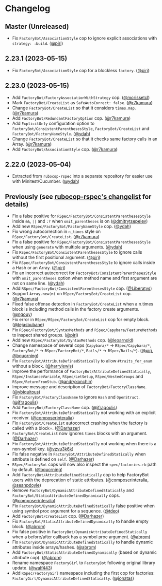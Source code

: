 # Changelog

## Master (Unreleased)

- Fix `FactoryBot/AssociationStyle` cop to ignore explicit associations with `strategy: :build`. ([@pirj])

## 2.23.1 (2023-05-15)

- Fix `FactoryBot/AssociationStyle` cop for a blockless `factory`. ([@pirj])

## 2.23.0 (2023-05-15)

- Add `FactoryBot/FactoryAssociationWithStrategy` cop. ([@morissetcl])
- Mark `FactoryBot/CreateList` as `SafeAutoCorrect: false`. ([@r7kamura])
- Change `FactoryBot/CreateList` so that it considers `times.map`. ([@r7kamura])
- Add `FactoryBot/RedundantFactoryOption` cop. ([@r7kamura])
- Add `ExplicitOnly` configuration option to `FactoryBot/ConsistentParenthesesStyle`, `FactoryBot/CreateList` and `FactoryBot/FactoryNameStyle`. ([@ydah])
- Change `FactoryBot/CreateList` so that it checks same factory calls in an Array. ([@r7kamura])
- Add `FactoryBot/AssociationStyle` cop. ([@r7kamura])

## 2.22.0 (2023-05-04)

- Extracted from `rubocop-rspec` into a separate repository for easier use with Minitest/Cucumber. ([@ydah])

## Previously (see [rubocop-rspec's changelist](https://github.com/rubocop/rubocop-rspec/blob/70a97b1895ce4b9bcd6ff336d5d343ddc6175fe6/CHANGELOG.md) for details)

- Fix a false positive for `RSpec/FactoryBot/ConsistentParenthesesStyle` inside `&&`, `||` and `:?` when `omit_parentheses` is on ([@dmitrytsepelev])
- Add new `RSpec/FactoryBot/FactoryNameStyle` cop. ([@ydah])
- Fix wrong autocorrection in `n_times` style on `RSpec/FactoryBot/CreateList`. ([@r7kamura])
- Fix a false positive for `RSpec/FactoryBot/ConsistentParenthesesStyle` when using `generate` with multiple arguments. ([@ydah])
- Fix `RSpec/FactoryBot/ConsistentParenthesesStyle` to ignore calls without the first positional argument. ([@pirj])
- Fix `RSpec/FactoryBot/ConsistentParenthesesStyle` to ignore calls inside a Hash or an Array. ([@pirj])
- Fix an incorrect autocorrect for `FactoryBot/ConsistentParenthesesStyle` with `omit_parentheses` option when method name and first argument are not on same line. ([@ydah])
- Add `RSpec/FactoryBot/ConsistentParenthesesStyle` cop. ([@Liberatys])
- Support `Array.new(n)` on `RSpec/FactoryBot/CreateList` cop. ([@r7kamura])
- Fixed false offense detection in `FactoryBot/CreateList` when a n.times block is including method calls in the factory create arguments. ([@ngouy])
- Fix error in `RSpec/RSpec/FactoryBot/CreateList` cop for empty block. ([@tejasbubane])
- Fix `RSpec/FactoryBot/SyntaxMethods` and `RSpec/Capybara/FeatureMethods` to inspect shared groups. ([@pirj])
- Add new `RSpec/FactoryBot/SyntaxMethods` cop. ([@leoarnold])
- Change namespace of several cops (`Capybara/*` -> `RSpec/Capybara/*`, `FactoryBot/*` -> `RSpec/FactoryBot/*`, `Rails/*` -> `RSpec/Rails/*`). ([@pirj], [@bquorning])
- Fix `FactoryBot/AttributeDefinedStatically` to allow `#traits_for_enum` without a block. ([@harrylewis])
- Improve the performance of `FactoryBot/AttributeDefinedStatically`, `RSpec/InstanceVariable`, `RSpec/LetSetup`, `RSpec/NestedGroups` and `RSpec/ReturnFromStub`. ([@andrykonchin])
- Improve message and description of `FactoryBot/FactoryClassName`. ([@ybiquitous])
- Fix `FactoryBot/FactoryClassName` to ignore `Hash` and `OpenStruct`. ([@jfragoulis])
- Add `FactoryBot/FactoryClassName` cop. ([@jfragoulis])
- Fix `FactoryBot/AttributeDefinedStatically` not working with an explicit receiver. ([@composerinteralia])
- Fix `FactoryBot/CreateList` autocorrect crashing when the factory is called with a block=. ([@Darhazer])
- `FactoryBot/CreateList` now ignores `times` blocks with an argument. ([@Darhazer])
- Fix `FactoryBot/AttributeDefinedStatically` not working when there is a non-symbol key. ([@vzvu3k6k])
- Fix false negative in `FactoryBot/AttributeDefinedStatically` when attribute is defined on `self`. ([@Darhazer])
- `RSpec/FactoryBot` cops will now also inspect the `spec/factories.rb` path by default. ([@bquorning])
- Add `FactoryBot/AttributeDefinedStatically` cop to help FactoryBot users with the deprecation of static attributes. ([@composerinteralia], [@seanpdoyle])
- Remove `FactoryBot/DynamicAttributeDefinedStatically` and `FactoryBot/StaticAttributeDefinedDynamically` cops. ([@composerinteralia])
- Fix `FactoryBot/DynamicAttributeDefinedStatically` false positive when using symbol proc argument for a sequence. ([@tdeo])
- Add `FactoryBot/CreateList` cop. ([@Darhazer])
- Fix `FactoryBot/StaticAttributeDefinedDynamically` to handle empty block. ([@abrom])
- Fix false positive in `FactoryBot/DynamicAttributeDefinedStatically` when a before/after callback has a symbol proc argument. ([@abrom])
- Fix `FactoryBot/DynamicAttributeDefinedStatically` to handle dynamic attributes inside arrays/hashes. ([@abrom])
- Add `FactoryBot/StaticAttributeDefinedDynamically` (based on dynamic attribute cop). ([@abrom])
- Rename namespace `FactoryGirl` to `FactoryBot` following original library update. ([@walf443])
- Add `RSpec/FactoryGirl` namespace including the first cop for factories: `FactoryGirl/DynamicAttributeDefinedStatically`. ([@jonatas])

<!-- Contributors (alphabetically) -->

[@abrom]: https://github.com/abrom
[@andrykonchin]: https://github.com/andrykonchin
[@bquorning]: https://github.com/bquorning
[@composerinteralia]: https://github.com/composerinteralia
[@darhazer]: https://github.com/Darhazer
[@dmitrytsepelev]: https://github.com/dmitrytsepelev
[@harrylewis]: https://github.com/harrylewis
[@jfragoulis]: https://github.com/jfragoulis
[@jonatas]: https://github.com/jonatas
[@leoarnold]: https://github.com/leoarnold
[@liberatys]: https://github.com/Liberatys
[@morissetcl]: https://github.com/morissetcl
[@ngouy]: https://github.com/ngouy
[@pirj]: https://github.com/pirj
[@r7kamura]: https://github.com/r7kamura
[@seanpdoyle]: https://github.com/seanpdoyle
[@tdeo]: https://github.com/tdeo
[@tejasbubane]: https://github.com/tejasbubane
[@vzvu3k6k]: https://github.com/vzvu3k6k
[@walf443]: https://github.com/walf443
[@ybiquitous]: https://github.com/ybiquitous
[@ydah]: https://github.com/ydah
